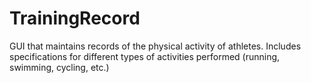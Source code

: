 # TrainingRecord
GUI that maintains records of the physical activity of athletes. Includes specifications for different types of activities performed (running, swimming, cycling, etc.)
